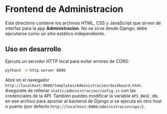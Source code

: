 # Frontend de Administracion

Este directorio contiene los archivos HTML, CSS y JavaScript que sirven de interfaz
para la app **Administracion**. No se sirve desde Django; debe ejecutarse
como un sitio estático independiente.

## Uso en desarrollo

Ejecuta un servidor HTTP local para evitar errores de CORS:

```bash
python3 -m http.server 8080
```

Abre en el navegador `http://localhost:8080/templates/Administracion/dashboard.html`.
Asegúrate de rellenar `static/administracion/config.js` con las credenciales de la
API.  También puedes modificar la variable `API_BASE_URL` en ese archivo para
apuntar al backend de Django si se ejecuta en otro host o puerto (por defecto
`http://localhost:8000/administracion/api/`).
